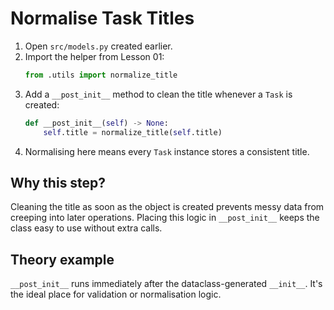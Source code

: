 # Normalise Task Titles

1. Open `src/models.py` created earlier.
2. Import the helper from Lesson 01:
   ```python
   from .utils import normalize_title
   ```
3. Add a `__post_init__` method to clean the title whenever a `Task` is created:
   ```python
   def __post_init__(self) -> None:
       self.title = normalize_title(self.title)
   ```
4. Normalising here means every `Task` instance stores a consistent title.

## Why this step?

Cleaning the title as soon as the object is created prevents messy data from
creeping into later operations. Placing this logic in `__post_init__` keeps
the class easy to use without extra calls.
## Theory example
`__post_init__` runs immediately after the dataclass-generated `__init__`. It's the ideal place for validation or normalisation logic.
